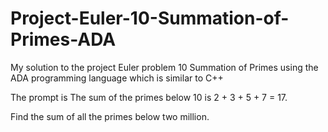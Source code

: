 # Project-Euler-10-Summation-of-Primes-ADA
My solution to the project Euler problem 10 Summation of Primes using the ADA programming language which is similar to C++

The prompt is
The sum of the primes below 10 is 2 + 3 + 5 + 7 = 17.

Find the sum of all the primes below two million.
